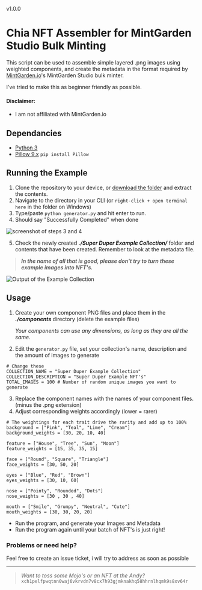 v1.0.0
# Chia NFT Assembler for MintGarden Studio Bulk Minting 
This script can be used to assemble simple layered .png images using weighted components,
and create the metadata in the format required by [MintGarden.io](mintgarden.io)'s
MintGarden Studio bulk minter.

I've tried to make this as beginner friendly as possible.

#### Disclaimer:
* I am not affiliated with MintGarden.io


## Dependancies
- [Python 3](https://www.python.org/downloads/)
- [Pillow 9.x](https://pillow.readthedocs.io/en/stable/) `pip install Pillow`

## Running the Example
1. Clone the repository to your device, or [download the folder](https://github.com/andrewhstovell/Chia-NFT-Assembler-for-MintGarden-Bulk/archive/refs/heads/main.zip) and extract the contents.
2. Navigate to the directory in your CLI (or `right-click + open terminal here` in the folder on Windows)
3. Type/paste `python generator.py` and hit enter to run.
4. Should say "Successfully Completed" when done

![screenshot of steps 3 and 4](https://bafkreicxbxowibvripbzzfu5egp27kyfc2krscsynrbapowgcanec3hb5i.ipfs.nftstorage.link/)

5. Check the newly created ***./Super Duper Example Collection/*** folder and contents that have been created. Remember to look at the metadata file.

> ***In the name of all that is good, please don't try to turn these example images into NFT's.***

![Output of the Example Collection](https://bafybeibdujcp44qpw4s7shz66ekybpuqpjwi72bijpm2zzqvmjhwapoj2u.ipfs.nftstorage.link/)

## Usage
1. Create your own component PNG files and place them in the ***./components*** directory (delete the example files)

    *Your components can use any dimensions, as long as they are all the same.*

2. Edit the `generator.py` file, set your collection's name, description and the amount of images to generate
```
# Change these
COLLECTION_NAME = "Super Duper Example Collection"
COLLECTION_DESCRIPTION = "Super Duper Example NFT's"
TOTAL_IMAGES = 100 # Number of random unique images you want to generate
```
3. Replace the component names with the names of your component files. (minus the .png extension)
4. Adjust corresponding weights accordingly (lower = rarer)
```
# The weightings for each trait drive the rarity and add up to 100%
background = ["Pink", "Teal", "Lime", "Cream"]
background_weights = [30, 20, 10, 40] 

feature = ["House", "Tree", "Sun", "Moon"]
feature_weights = [15, 35, 35, 15] 

face = ["Round", "Square", "Triangle"]
face_weights = [30, 50, 20]

eyes = ["Blue", "Red", "Brown"]
eyes_weights = [30, 10, 60]

nose = ["Pointy", "Rounded", "Dots"]
nose_weights = [30 , 30 , 40]

mouth = ["Smile", "Grumpy", "Neutral", "Cute"]
mouth_weights = [30, 30, 20, 20]
```
* Run the program, and generate your Images and Metadata
* Run the program again until your batch of NFT's is just right!

### Problems or need help?
Feel free to create an issue ticket, i will try to address as soon as possible

----
> *Want to toss some Mojo's or an NFT at the Andy?* <br/>
`xch1pelfpwqtnn0waj6vkrvdn7v8cx7h93gjmknakhq58hhrnlhqmk9s8xv64r`